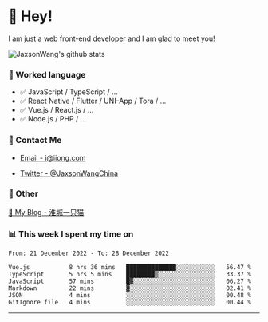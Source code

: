 # 👋 Hey!

I am just a web front-end developer and I am glad to meet you!

![JaxsonWang's github stats](https://github-readme-stats.vercel.app/api?username=JaxsonWang&&show_icons=true&&title_color=1abc9c&&icon_color=1abc9c)


### 📝 Worked language

- ✅ JavaScript / TypeScript / ...
- ✅ React Native / Flutter / UNI-App / Tora / ...
- ✅ Vue.js / React.js / ...
- ✅ Node.js / PHP / ...

### 📮 Contact Me

- [Email - i@iiong.com](mailto:i@iiong.com)

- [Twitter - @JaxsonWangChina](https://twitter.com/JaxsonWangChina)

### 🤪 Other

[📌 My Blog - 淮城一只猫](https://iiong.com)

### 📊 This week I spent my time on

<!--START_SECTION:waka-->

```text
From: 21 December 2022 - To: 28 December 2022

Vue.js           8 hrs 36 mins   ██████████████░░░░░░░░░░░   56.47 %
TypeScript       5 hrs 5 mins    ████████▒░░░░░░░░░░░░░░░░   33.37 %
JavaScript       57 mins         █▓░░░░░░░░░░░░░░░░░░░░░░░   06.27 %
Markdown         22 mins         ▓░░░░░░░░░░░░░░░░░░░░░░░░   02.41 %
JSON             4 mins          ░░░░░░░░░░░░░░░░░░░░░░░░░   00.48 %
GitIgnore file   4 mins          ░░░░░░░░░░░░░░░░░░░░░░░░░   00.44 %
```

<!--END_SECTION:waka-->

---
